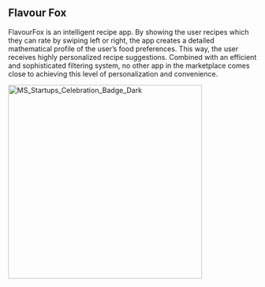 ## Flavour Fox

FlavourFox is an intelligent recipe app. By showing the user recipes which they can rate by swiping left or right, the app creates a detailed mathematical profile of the user’s food preferences. This way, the user receives highly personalized recipe suggestions. Combined with an efficient and sophisticated filtering system, no other app in the marketplace comes close to achieving this level of personalization and convenience. 

<img width="393" alt="MS_Startups_Celebration_Badge_Dark" src="https://user-images.githubusercontent.com/72354512/210881565-1a56ca8c-4269-4149-9f7d-58868cc778d6.png">
